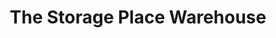 ---
title: "The Storage Place Warehouse"
url: /gateshead/the-storage-place-warehouse/
shop: storage rental
---